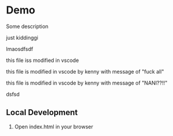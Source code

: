 # Demo

Some description

just kiddinggi

lmaosdfsdf

this file iss modified in vscode

this file is modified in vscode by kenny with message of "fuck all"

this file is modified in vscode by kenny with message of "NANI??!!"

dsfsd

## Local Development

1. Open index.html in your browser